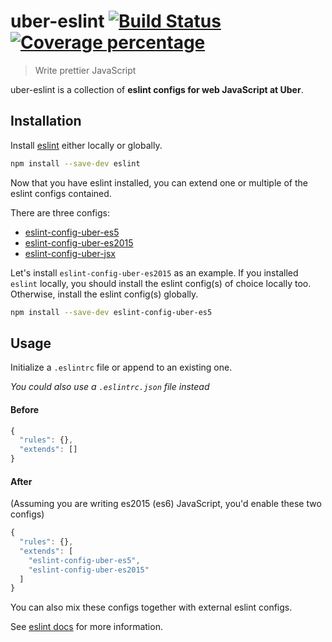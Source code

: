 # uber-eslint [![Build Status][travis-image]][travis-url] [![Coverage percentage][coveralls-image]][coveralls-url]

> Write prettier JavaScript

uber-eslint is a collection of **eslint configs for web JavaScript at Uber**.

## Installation

Install [eslint](https://www.github.com/eslint/eslint) either locally or globally.

```sh
npm install --save-dev eslint
```

Now that you have eslint installed, you can extend one or multiple of the eslint configs contained.

There are three configs:
* [eslint-config-uber-es5](packages/eslint-config-uber-es5)
* [eslint-config-uber-es2015](packages/eslint-config-uber-es2015)
* [eslint-config-uber-jsx](packages/eslint-config-uber-jsx)


Let's install `eslint-config-uber-es2015` as an example. If you installed `eslint` locally, you should install the eslint config(s) of choice locally too. Otherwise, install the eslint config(s) globally.

```sh
npm install --save-dev eslint-config-uber-es5
```

## Usage

Initialize a `.eslintrc` file or append to an existing one.

*You could also use a `.eslintrc.json` file instead*

#### Before

```js
{
  "rules": {},
  "extends": []
}
```

#### After

(Assuming you are writing es2015 (es6) JavaScript, you'd enable these two configs)

```js
{
  "rules": {},
  "extends": [
    "eslint-config-uber-es5",
    "eslint-config-uber-es2015"
  ]
}
```

You can also mix these configs together with external eslint configs.

See [eslint docs](http://eslint.org/) for more information.

[travis-image]: https://travis-ci.org/uber-web/uber-eslint.svg?branch=master
[travis-url]: https://travis-ci.org/uber-web/uber-eslint?branch=master
[coveralls-image]: https://coveralls.io/repos/uber-web/uber-eslint/badge.svg?branch=master
[coveralls-url]: https://coveralls.io/r/uber-web/uber-eslint?branch=master